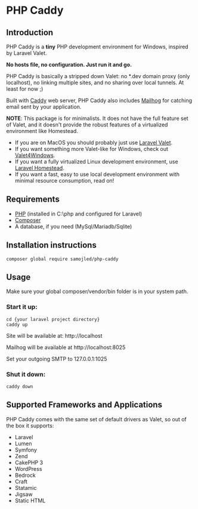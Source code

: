 # PHP Caddy

## Introduction
PHP Caddy is a **tiny** PHP development environment for Windows, inspired by Laravel Valet.

**No hosts file, no configuration.  Just run it and go.**

PHP Caddy is basically a stripped down Valet: no *.dev domain proxy (only localhost), no linking multiple sites, 
and no sharing over local tunnels.  At least for now ;)

Built with [Caddy](https://caddyserver.com/) web server, PHP Caddy also includes [Mailhog](https://github.com/mailhog/MailHog) 
for catching email sent by your application.

**NOTE**: This package is for minimalists.  It does not have the full feature set of Valet, and it doesn't provide the
robust features of a virtualized environment like Homestead.
- If you are on MacOS you should probably just use [Laravel Valet](https://laravel.com/docs/5.4/valet).  
- If you want something more Valet-like for Windows, check out [Valet4Windows](https://github.com/vitr/valet4windows).
- If you want a fully virtualized Linux development environment, use [Laravel Homestead](https://laravel.com/docs/5.4/homestead).
- If you want a fast, easy to use local development environment with minimal resource consumption, read on!

## Requirements
- [PHP](http://windows.php.net/) (installed in C:\php and configured for Laravel)
- [Composer](https://getcomposer.org/)
- A database, if you need (MySql/Mariadb/Sqlite)

## Installation instructions
```
composer global require samojled/php-caddy
```

## Usage
Make sure your global composer/vendor/bin folder is in your system path.

### Start it up:
```
cd {your laravel project directory}
caddy up
```

Site will be available at:
http://localhost

Mailhog will be available at http://localhost:8025

Set your outgoing SMTP to 127.0.0.1:1025

### Shut it down:
```
caddy down
```

## Supported Frameworks and Applications
PHP Caddy comes with the same set of default drivers as Valet, so out of the
box it supports:

- Laravel
- Lumen
- Symfony
- Zend
- CakePHP 3
- WordPress
- Bedrock
- Craft
- Statamic
- Jigsaw
- Static HTML
